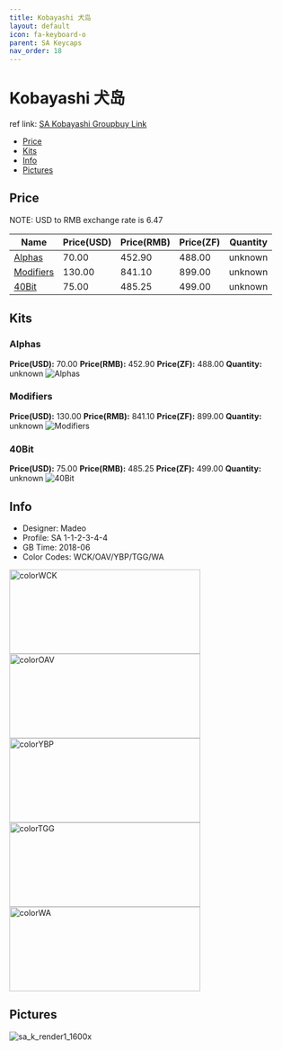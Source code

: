 ```yaml
---
title: Kobayashi 犬岛
layout: default
icon: fa-keyboard-o
parent: SA Keycaps
nav_order: 18
---
```


# Kobayashi 犬岛

ref link: [SA Kobayashi Groupbuy Link](https://novelkeys.xyz/products/sa-kobayashi-gb?variant=12158371135581)

* [Price](#price)
* [Kits](#kits)
* [Info](#info)
* [Pictures](#pictures)

## Price

NOTE: USD to RMB exchange rate is 6.47

| Name          | Price(USD)    | Price(RMB)  | Price(ZF)  | Quantity |
| ------------- | ------------- | ----------- | ---------- | -------- |
|[Alphas](#alphas)|70.00|452.90|488.00|unknown|
|[Modifiers](#modifiers)|130.00|841.10|899.00|unknown|
|[40Bit](#40bit)|75.00|485.25|499.00|unknown|

## Kits
### Alphas
**Price(USD):** 70.00    **Price(RMB):** 452.90    **Price(ZF):** 488.00    **Quantity:** unknown
<img src="{{ 'assets/images/sa-keycaps/kobayashi/kits_pics/alphas.png' | relative_url }}" alt="Alphas" class="image featured">

### Modifiers
**Price(USD):** 130.00    **Price(RMB):** 841.10    **Price(ZF):** 899.00    **Quantity:** unknown
<img src="{{ 'assets/images/sa-keycaps/kobayashi/kits_pics/modifiers.png' | relative_url }}" alt="Modifiers" class="image featured">

### 40Bit
**Price(USD):** 75.00    **Price(RMB):** 485.25    **Price(ZF):** 499.00    **Quantity:** unknown
<img src="{{ 'assets/images/sa-keycaps/kobayashi/kits_pics/40bit.png' | relative_url }}" alt="40Bit" class="image featured">

## Info
* Designer: Madeo
* Profile: SA 1-1-2-3-4-4
* GB Time: 2018-06
* Color Codes: WCK/OAV/YBP/TGG/WA  
<img src="{{ 'assets/images/sa-keycaps/SP_ColorCodes/abs/SP_Abs_ColorCodes_WCK.png' | relative_url }}" alt="colorWCK" height="150" width="340">
<img src="{{ 'assets/images/sa-keycaps/SP_ColorCodes/abs/SP_Abs_ColorCodes_OAV.png' | relative_url }}" alt="colorOAV" height="150" width="340">
<img src="{{ 'assets/images/sa-keycaps/SP_ColorCodes/abs/SP_Abs_ColorCodes_YBP.png' | relative_url }}" alt="colorYBP" height="150" width="340">
<img src="{{ 'assets/images/sa-keycaps/SP_ColorCodes/abs/SP_Abs_ColorCodes_TGG.png' | relative_url }}" alt="colorTGG" height="150" width="340">
<img src="{{ 'assets/images/sa-keycaps/SP_ColorCodes/abs/SP_Abs_ColorCodes_WA.png' | relative_url }}" alt="colorWA" height="150" width="340">

## Pictures
<img src="{{ 'assets/images/sa-keycaps/kobayashi/rendering_pics/sa_k_render1_1600x.jpg' | relative_url }}" alt="sa_k_render1_1600x" class="image featured">
